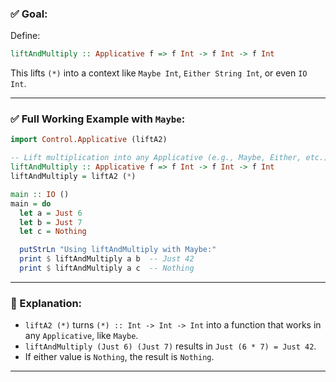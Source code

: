 
### ✅ Goal:

Define:

```haskell
liftAndMultiply :: Applicative f => f Int -> f Int -> f Int
```

This lifts `(*)` into a context like `Maybe Int`, `Either String Int`, or even `IO Int`.

---

### ✅ Full Working Example with `Maybe`:

```haskell
import Control.Applicative (liftA2)

-- Lift multiplication into any Applicative (e.g., Maybe, Either, etc.)
liftAndMultiply :: Applicative f => f Int -> f Int -> f Int
liftAndMultiply = liftA2 (*)

main :: IO ()
main = do
  let a = Just 6
  let b = Just 7
  let c = Nothing

  putStrLn "Using liftAndMultiply with Maybe:"
  print $ liftAndMultiply a b  -- Just 42
  print $ liftAndMultiply a c  -- Nothing
```

---

### 🧠 Explanation:

* `liftA2 (*)` turns `(*) :: Int -> Int -> Int` into a function that works in any `Applicative`, like `Maybe`.
* `liftAndMultiply (Just 6) (Just 7)` results in `Just (6 * 7) = Just 42`.
* If either value is `Nothing`, the result is `Nothing`.

---

